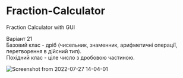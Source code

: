 # Fraction-Calculator
Fraction Calculator with GUI

Варіант 21  
Базовий клас - дріб (чисельник, знаменник, арифметичні операції, перетворення в дійсний тип).  
Похідний клас - ціле число з дробовою частиною.  
  
![Screenshot from 2022-07-27 14-04-01](https://user-images.githubusercontent.com/110092103/181233489-60771da5-c7c3-4d98-957c-54e081a34640.png)

